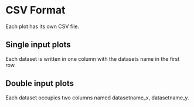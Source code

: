 # CSV Format
Each plot has its own CSV file.

## Single input plots
Each dataset is written in one column with the datasets name in the first row.

## Double input plots
Each dataset occupies two columns named datasetname_x, datasetname_y. 